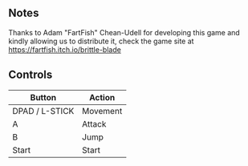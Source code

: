 ## Notes

Thanks to Adam "FartFish" Chean-Udell for developing this game and kindly allowing us to distribute it, check the game site at https://fartfish.itch.io/brittle-blade

## Controls

| Button | Action |
|--|--| 
|DPAD / L-STICK|Movement|
|A|Attack|
|B|Jump|
|Start|Start|


